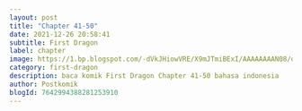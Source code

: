 ```yaml
---
layout: post 
title: "Chapter 41-50"
date: 2021-12-26 20:58:41
subtitle: First Dragon
label: chapter
image: https://1.bp.blogspot.com/-dVkJHiowVRE/X9mJTmiBExI/AAAAAAAAN08/qJtVagLbDr0p9Yvn00EtQsHCd6CTaqXSwCLcBGAsYHQ/s72-c/First-Dragon.jpg
category: first-dragon
description: baca komik First Dragon Chapter 41-50 bahasa indonesia 
author: Postkomik
blogId: 7642994388281253910
---
```

